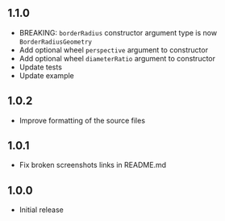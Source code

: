 ## 1.1.0
  - BREAKING: `borderRadius` constructor argument type is now `BorderRadiusGeometry`
  - Add optional wheel `perspective` argument to constructor
  - Add optional wheel `diameterRatio` argument to constructor  
  - Update tests
  - Update example

## 1.0.2
- Improve formatting of the source files

## 1.0.1
- Fix broken screenshots links in README.md

## 1.0.0
- Initial release
